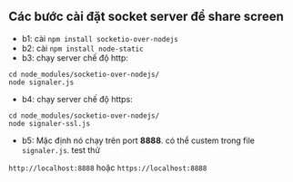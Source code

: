 ## Các bước cài đặt socket server để share screen
- b1: cài `npm install socketio-over-nodejs`
- b2: cài `npm install node-static`
- b3: chạy server chế độ http:

```
cd node_modules/socketio-over-nodejs/
node signaler.js
```

- b4: chạy server chế độ https:

```
cd node_modules/socketio-over-nodejs/
node signaler-ssl.js
```
- b5: Mặc định nó chạy trên port **8888**. có thể custem trong file `signaler.js`. test thử

`http://localhost:8888` hoặc `https://localhost:8888`
